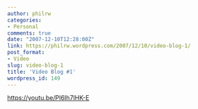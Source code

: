 ```yaml
---
author: philrw
categories:
- Personal
comments: true
date: "2007-12-10T12:28:00Z"
link: https://philrw.wordpress.com/2007/12/10/video-blog-1/
post_format:
- Video
slug: video-blog-1
title: 'Video Blog #1'
wordpress_id: 149
---
```


https://youtu.be/PI6Ih7IHK-E
